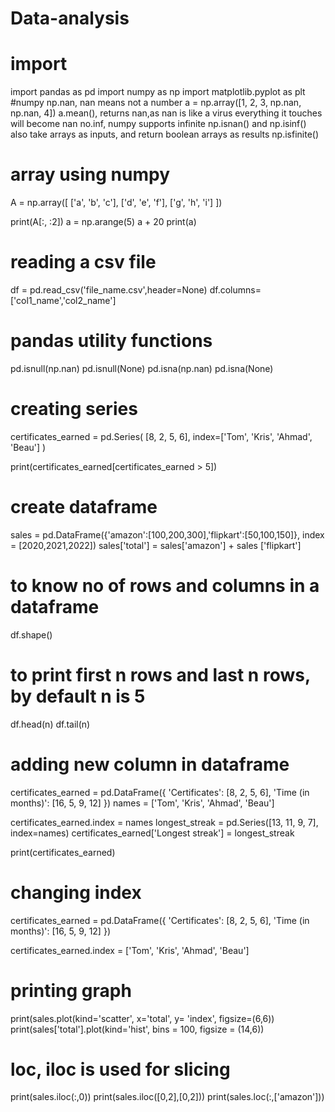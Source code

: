 # Data-analysis
# import
import pandas as pd
import numpy as np
import matplotlib.pyplot as plt
#numpy
np.nan, nan means not a number
a = np.array([1, 2, 3, np.nan, np.nan, 4])
a.mean(), returns nan,as nan is like a virus everything it touches will become nan
no.inf, numpy supports infinite
np.isnan() and np.isinf() also take arrays as inputs, and return boolean arrays as results
np.isfinite()
# array using numpy
A = np.array([
    ['a', 'b', 'c'],
    ['d', 'e', 'f'],
    ['g', 'h', 'i']
])

print(A[:, :2])
a = np.arange(5)
a + 20
print(a)
# reading a csv file
df = pd.read_csv('file_name.csv',header=None)
df.columns=['col1_name','col2_name']
# pandas utility functions 
pd.isnull(np.nan)
pd.isnull(None)
pd.isna(np.nan)
pd.isna(None)
# creating series
certificates_earned = pd.Series(
    [8, 2, 5, 6],
    index=['Tom', 'Kris', 'Ahmad', 'Beau']
)

print(certificates_earned[certificates_earned > 5])
# create dataframe
sales = pd.DataFrame({'amazon':[100,200,300],'flipkart':[50,100,150]}, index = [2020,2021,2022])
sales['total'] = sales['amazon'] + sales ['flipkart']
# to know no of rows and columns in a dataframe
df.shape()
# to print first n rows and last n rows, by default n is 5
df.head(n)
df.tail(n)
# adding new column in dataframe
certificates_earned = pd.DataFrame({
    'Certificates': [8, 2, 5, 6],
    'Time (in months)': [16, 5, 9, 12]
})
names = ['Tom', 'Kris', 'Ahmad', 'Beau']

certificates_earned.index = names
longest_streak = pd.Series([13, 11, 9, 7], index=names)
certificates_earned['Longest streak'] = longest_streak

print(certificates_earned)

# changing index
certificates_earned = pd.DataFrame({
    'Certificates': [8, 2, 5, 6],
    'Time (in months)': [16, 5, 9, 12]
})

certificates_earned.index = ['Tom', 'Kris', 'Ahmad', 'Beau']
# printing graph
print(sales.plot(kind='scatter', x='total', y= 'index', figsize=(6,6))
print(sales['total'].plot(kind='hist', bins = 100, figsize = (14,6))
# loc, iloc is used for slicing 
print(sales.iloc(:,0))
print(sales.iloc([0,2],[0,2]))
print(sales.loc(:,['amazon']))



